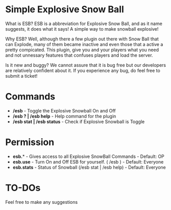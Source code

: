 Simple Explosive Snow Ball
==========

What is ESB? ESB is a abbreviation for Explosive Snow Ball, and as it name suggests, it does what it says! A simple way to make snowball explosive!

Why ESB? Well, although there a few plugin out there with Snow Ball that can Explode, many of them became inactive and even those that a active a pretty compicated. This plugin, give you and your players what you need and not unnessary features that confuses players and load the server.

Is it new and buggy? We cannot assure that it is bug free but our developers are relatively confident about it. If you experience any bug, do feel free to submit a ticket! 

Commands
==========
- **/esb** - Toggle the Explosive Snowball On and Off
- **/esb ? | /esb help** - Help command for the plugin
- **/esb stat | /esb status** - Check if Explosive Snowball is Toggle

Permission
==========
- **esb.*** - Gives access to all Explosive SnowBall Commands - Default: OP
- **esb.use** - Turn On and Off ESB for yourself. ( /esb ) - Default: Everyone
- **esb.stats** - Status of Snowball (/esb stat | /esb help) - Default: Everyone

TO-DOs
==========
Feel free to make any suggestions
